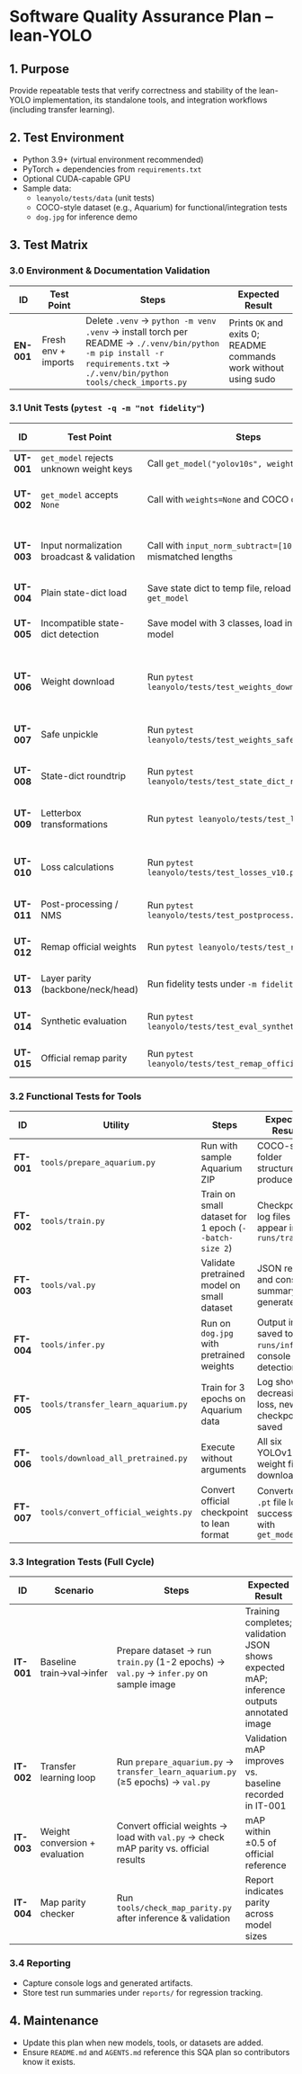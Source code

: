 # Software Quality Assurance Plan – lean-YOLO

## 1. Purpose
Provide repeatable tests that verify correctness and stability of the lean-YOLO implementation, its standalone tools, and integration workflows (including transfer learning).

## 2. Test Environment
- Python 3.9+ (virtual environment recommended)
- PyTorch + dependencies from `requirements.txt`
- Optional CUDA-capable GPU
- Sample data:
  - `leanyolo/tests/data` (unit tests)
  - COCO-style dataset (e.g., Aquarium) for functional/integration tests
  - `dog.jpg` for inference demo

## 3. Test Matrix

### 3.0 Environment & Documentation Validation
| ID | Test Point | Steps | Expected Result |
|----|------------|-------|----------------|
| **EN-001** | Fresh env + imports | Delete `.venv` → `python -m venv .venv` → install torch per README → `./.venv/bin/python -m pip install -r requirements.txt` → `./.venv/bin/python tools/check_imports.py` | Prints `OK` and exits 0; README commands work without using sudo |

### 3.1 Unit Tests (`pytest -q -m "not fidelity"`)
| ID | Test Point | Steps | Expected Result |
|----|------------|-------|----------------|
| **UT-001** | `get_model` rejects unknown weight keys | Call `get_model("yolov10s", weights="DEFAULT")` | Raises `ValueError` |
| **UT-002** | `get_model` accepts `None` | Call with `weights=None` and COCO class names | Model returns without error, `class_names` length 80 |
| **UT-003** | Input normalization broadcast & validation | Call with `input_norm_subtract=[10.0]`; call with mismatched lengths | Broadcast to 3 channels; second call raises `ValueError` |
| **UT-004** | Plain state-dict load | Save state dict to temp file, reload with `get_model` | Parameters match original |
| **UT-005** | Incompatible state-dict detection | Save model with 3 classes, load into 2-class model | Raises `ValueError` mentioning incompatibility |
| **UT-006** | Weight download | Run `pytest leanyolo/tests/test_weights_download.py` | Pretrained weights downloaded or pulled from cache |
| **UT-007** | Safe unpickle | Run `pytest leanyolo/tests/test_weights_safe_unpickle.py` | Loading malicious pickle raises `ValueError` |
| **UT-008** | State-dict roundtrip | Run `pytest leanyolo/tests/test_state_dict_roundtrip.py` | Save→load yields identical params |
| **UT-009** | Letterbox transformations | Run `pytest leanyolo/tests/test_letterbox.py` | Output sizes, gains, pads match formulas |
| **UT-010** | Loss calculations | Run `pytest leanyolo/tests/test_losses_v10.py` | Expected tensor shapes/values, no NaNs |
| **UT-011** | Post-processing / NMS | Run `pytest leanyolo/tests/test_postprocess.py` | Correct number/order of boxes |
| **UT-012** | Remap official weights | Run `pytest leanyolo/tests/test_remap.py` | Remapped weights equal references |
| **UT-013** | Layer parity (backbone/neck/head) | Run fidelity tests under `-m fidelity` | Outputs match reference tensors |
| **UT-014** | Synthetic evaluation | Run `pytest leanyolo/tests/test_eval_synthetic.py` | mAP numbers consistent with snapshot |
| **UT-015** | Official remap parity | Run `pytest leanyolo/tests/test_remap_official.py` | Model layers match official parameters |

### 3.2 Functional Tests for Tools
| ID | Utility | Steps | Expected Result |
|----|---------|-------|----------------|
| **FT-001** | `tools/prepare_aquarium.py` | Run with sample Aquarium ZIP | COCO-style folder structure produced |
| **FT-002** | `tools/train.py` | Train on small dataset for 1 epoch (`--batch-size 2`) | Checkpoint + log files appear in `runs/train/*` |
| **FT-003** | `tools/val.py` | Validate pretrained model on small dataset | JSON results and console summary generated |
| **FT-004** | `tools/infer.py` | Run on `dog.jpg` with pretrained weights | Output image saved to `runs/infer/*`, console lists detections |
| **FT-005** | `tools/transfer_learn_aquarium.py` | Train for 3 epochs on Aquarium data | Log shows decreasing loss, new checkpoint saved |
| **FT-006** | `tools/download_all_pretrained.py` | Execute without arguments | All six YOLOv10 weight files downloaded |
| **FT-007** | `tools/convert_official_weights.py` | Convert official checkpoint to lean format | Converted `.pt` file loads successfully with `get_model` |

### 3.3 Integration Tests (Full Cycle)
| ID | Scenario | Steps | Expected Result |
|----|----------|-------|----------------|
| **IT-001** | Baseline train→val→infer | Prepare dataset → run `train.py` (1-2 epochs) → `val.py` → `infer.py` on sample image | Training completes; validation JSON shows expected mAP; inference outputs annotated image |
| **IT-002** | Transfer learning loop | Run `prepare_aquarium.py` → `transfer_learn_aquarium.py` (≥5 epochs) → `val.py` | Validation mAP improves vs. baseline recorded in IT-001 |
| **IT-003** | Weight conversion + evaluation | Convert official weights → load with `val.py` → check mAP parity vs. official results | mAP within ±0.5 of official reference |
| **IT-004** | Map parity checker | Run `tools/check_map_parity.py` after inference & validation | Report indicates parity across model sizes |

### 3.4 Reporting
- Capture console logs and generated artifacts.
- Store test run summaries under `reports/` for regression tracking.

## 4. Maintenance
- Update this plan when new models, tools, or datasets are added.
- Ensure `README.md` and `AGENTS.md` reference this SQA plan so contributors know it exists.
